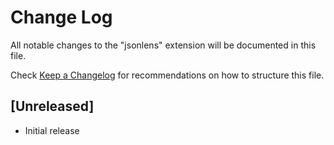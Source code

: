 # Change Log

All notable changes to the "jsonlens" extension will be documented in this file.

Check [Keep a Changelog](http://keepachangelog.com/) for recommendations on how to structure this file.

## [Unreleased]

- Initial release
